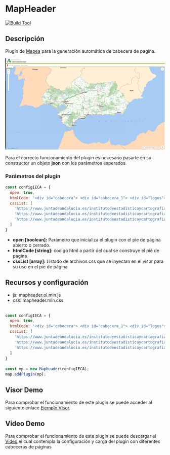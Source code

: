 # MapHeader

[![Build Tool](https://img.shields.io/badge/build-Webpack-green.svg)](https://github.com/sigcorporativo-ja/Mapea4-dev-webpack)

## Descripción

 Plugin de [Mapea](https://github.com/sigcorporativo-ja/Mapea4) para la generación automática de cabecera de pagina. 

![Imagen](./images/mapheaderPlugin.png)

Para el correcto funcionamiento del plugin es necesario pasarle en su constructor un objeto **json** con los parámetros esperados.
### Parámetros del plugin

```javascript
const configIECA = {
  open: true,
  htmlCode: '<div id="cabecera"> <div id="cabecera_1"> <div id="logos"><a href="https://www.juntadeandalucia.es"><img alt="Junta de Andaluc&iacute;a" title="Junta de Andaluc&iacute;a" src="https://www.juntadeandalucia.es/institutodeestadisticaycartografia/portal/images/cabecera/LogoJuntaA.png"></a><a href="https://www.juntadeandalucia.es/institutodeestadisticaycartografia/" accesskey="h"><img alt="Web del Instituto de Estad&iacute;stica y Cartograf&iacute;a de Andaluc&iacute;a" title="Web del Instituto de Estad&iacute;stica y Cartograf&iacute;a de Andaluc&iacute;a" src="https://www.juntadeandalucia.es/institutodeestadisticaycartografia/portal/images/cabecera/LogoIECAA.png"></a> </div></div></div><div id="navigation"> <div class="lineacolor fondocolor1"> &nbsp;</div><div id="menu_horizontal"> <div id="menu_horizontal_1"> <div id="caminomigas"><img src="https://www.juntadeandalucia.es/institutodeestadisticaycartografia/portal/images/icons/acciones/ico_aqui.png" alt="Ruta">Est&aacute; en: <a href="https://www.juntadeandalucia.es/institutodeestadisticaycartografia/">Inicio</a> - <a href="https://www.juntadeandalucia.es/institutodeestadisticaycartografia/temas/index-geo.htm">Georreferenciaci&oacute;n</a> - <a href="https://www.juntadeandalucia.es/institutodeestadisticaycartografia/index.htm">P&aacute;gina del producto</a> </div></div><div id="menu_horizontal_2"> <div id="botoneramenu"></div></div></div></div>',
  cssList: [
    'https://www.juntadeandalucia.es/institutodeestadisticaycartografia/portal/css/estiloCabecera2015.css',
    'https://www.juntadeandalucia.es/institutodeestadisticaycartografia/portal/css/estiloGenerico.css',
    'https://www.juntadeandalucia.es/institutodeestadisticaycartografia/portal/css/estiloVisor.css',
  ]
}
```

- **open [boolean]:**  Parámetro que inicializa el plugin con el pie de página abierto o cerrado.
- **htmlCode [string]:** codigo html a partir del cual se construye el pié de página
- **cssList [array]:**  Listado de archivos css que se inyectan en el visor para su uso en el pie de página


## Recursos y configuración

- js: mapheader.ol.min.js
- css: mapheader.min.css

```javascript

const configIECA = {
  open: true,
  htmlCode: '<div id="cabecera"> <div id="cabecera_1"> <div id="logos"><a href="https://www.juntadeandalucia.es"><img alt="Junta de Andaluc&iacute;a" title="Junta de Andaluc&iacute;a" src="https://www.juntadeandalucia.es/institutodeestadisticaycartografia/portal/images/cabecera/LogoJuntaA.png"></a><a href="https://www.juntadeandalucia.es/institutodeestadisticaycartografia/" accesskey="h"><img alt="Web del Instituto de Estad&iacute;stica y Cartograf&iacute;a de Andaluc&iacute;a" title="Web del Instituto de Estad&iacute;stica y Cartograf&iacute;a de Andaluc&iacute;a" src="https://www.juntadeandalucia.es/institutodeestadisticaycartografia/portal/images/cabecera/LogoIECAA.png"></a> </div></div></div><div id="navigation"> <div class="lineacolor fondocolor1"> &nbsp;</div><div id="menu_horizontal"> <div id="menu_horizontal_1"> <div id="caminomigas"><img src="https://www.juntadeandalucia.es/institutodeestadisticaycartografia/portal/images/icons/acciones/ico_aqui.png" alt="Ruta">Est&aacute; en: <a href="https://www.juntadeandalucia.es/institutodeestadisticaycartografia/">Inicio</a> - <a href="https://www.juntadeandalucia.es/institutodeestadisticaycartografia/temas/index-geo.htm">Georreferenciaci&oacute;n</a> - <a href="https://www.juntadeandalucia.es/institutodeestadisticaycartografia/index.htm">P&aacute;gina del producto</a> </div></div><div id="menu_horizontal_2"> <div id="botoneramenu"></div></div></div></div>',
  cssList: [
    'https://www.juntadeandalucia.es/institutodeestadisticaycartografia/portal/css/estiloCabecera2015.css',
    'https://www.juntadeandalucia.es/institutodeestadisticaycartografia/portal/css/estiloGenerico.css',
    'https://www.juntadeandalucia.es/institutodeestadisticaycartografia/portal/css/estiloVisor.css',
  ]
}

const mp = new Mapheader(configIECA);
map.addPlugin(mp);
```
## Visor Demo
Para comprobar el funcionamiento de este plugin se puede acceder al siguiente enlace [Ejemplo Visor](https://emiliopardo.github.io/mapheader/).

## Video Demo

Para comprobar el funcionamiento de este plugin se puede descargar el [Video](https://github.com/emiliopardo/mapfooter/blob/master/docs/video/mapHeader.webm?raw=true) el cual contempla la configuración y carga del plugin con diferentes cabeceras de páginas